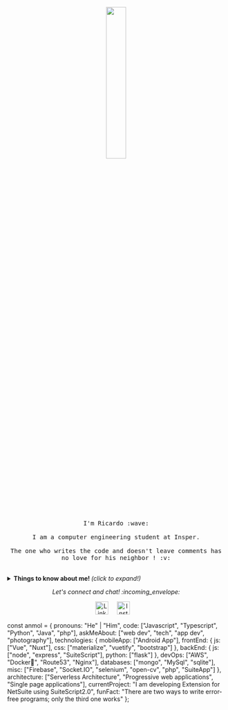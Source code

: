 <p align="center">
  <img src="https://media.giphy.com/media/MeJgB3yMMwIaHmKD4z/giphy.gif" width="30%">
  <br><br>
  <samp>
    I'm Ricardo :wave:
    <br><br>
    I am a computer engineering student at Insper.
<!--     <br><br>
    I believe in a world where Milkshakes can solve any and all problems :grin: -->
    <br><br>
    The one who writes the code and doesn't leave comments has no love for his neighbor ! :v:
  </samp>
</p>

<br>

<details>
  <p align="center">
  <summary> <b> Things to know about me! </b> <i>(click to expand!)</i> </summary>
  
  <br>
  
  ![Ricardo Mourao github stats](https://github-readme-stats.vercel.app/api?username=RicardoMourao-py&show_icons=true&title_color=fff&icon_color=79ff97&text_color=9f9f9f&bg_color=151515)

  ---

### - Languages ...



  <!-- For more icons please follow  https://github.com/MikeCodesDotNET/ColoredBadges -->
![Top Langs](https://github-readme-stats.vercel.app/api/top-langs/?username=RicardoMourao-py&show_icons=true&title_color=fff&icon_color=79ff97&text_color=9f9f9f&bg_color=151515)

  

---
</p>

  
</details>

<p align="center"> 
  <i> Let's connect and chat! :incoming_envelope: </i>
</p>

<p align="center">
  <a href="https://www.linkedin.com/feed/?trk=guest_homepage-basic_nav-header-signin"><img src="https://github.com/Quadrified/blob/master/assets/my_svgs/linkedin.svg" width="30px" alt="LinkedIn"></a> &nbsp; &nbsp;
  <a href="https://www.instagram.com/ricardo_mrf13/"><img src="https://github.com/Quadrified//Quadrifiedblob/master/assets/my_svgs/instagram.svg" width="30px" alt="Instagram"></a> &nbsp; &nbsp;
</p>
const anmol = {
    pronouns: "He" | "Him",
    code: ["Javascript", "Typescript", "Python", "Java", "php"],
    askMeAbout: ["web dev", "tech", "app dev", "photography"],
    technologies: {
        mobileApp: ["Android App"],
        frontEnd: {
            js: ["Vue", "Nuxt"],
            css: ["materialize", "vuetify", "bootstrap"]
        },
        backEnd: {
            js: ["node", "express", "SuiteScript"],
            python: ["flask"]
        },
        devOps: ["AWS", "Docker🐳", "Route53", "Nginx"],
        databases: ["mongo", "MySql", "sqlite"],
        misc: ["Firebase", "Socket.IO", "selenium", "open-cv", "php", "SuiteApp"]
    },
    architecture: ["Serverless Architecture", "Progressive web applications", "Single page applications"],
    currentProject: "I am developing Extension for NetSuite using SuiteScript2.0",
    funFact: "There are two ways to write error-free programs; only the third one works"
};
